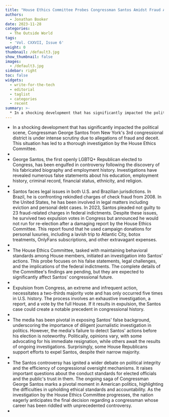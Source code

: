 ```yaml
---
title: "House Ethics Committee Probes Congressman Santos Amidst Fraud Allegations and Lavish Misuse of Campaign Funds"
authors:
  - Jonathan Booker
date: 2023-11-28
categories:
  - The Outside World
tags:
  - 'Vol. CXXVII, Issue 6'
weight: 0
thumbnail: /default3.jpg
show_thumbnail: false
images:
  - /default3.jpg
sidebar: right
toc: false
widgets:
  - write-for-the-tech
  - editorial
  - taglist
  - categories
  - recent
summary: >-
  * In a shocking development that has significantly impacted the political scene, Congressman George Santos from New York's 3rd congressional district is under intense scrutiny due to allegations of fraud and deceit. This situation has led to a thorough investigation by the House Ethics Committee.
---
```

* In a shocking development that has significantly impacted the political scene, Congressman George Santos from New York's 3rd congressional district is under intense scrutiny due to allegations of fraud and deceit. This situation has led to a thorough investigation by the House Ethics Committee.
* 
* George Santos, the first openly LGBTQ+ Republican elected to Congress, has been engulfed in controversy following the discovery of his fabricated biography and employment history. Investigations have revealed numerous false statements about his education, employment history, criminal record, financial status, ethnicity, and religion.
* 
* Santos faces legal issues in both U.S. and Brazilian jurisdictions. In Brazil, he is confronting rekindled charges of check fraud from 2008. In the United States, he has been involved in legal matters including eviction and personal debt cases. In 2023, Santos pleaded not guilty to 23 fraud-related charges in federal indictments. Despite these issues, he survived two expulsion votes in Congress but announced he would not run for re-election after a damaging report by the House Ethics Committee. This report found that he used campaign donations for personal luxuries, including a lavish trip to Atlantic City, botox treatments, OnlyFans subscriptions, and other extravagant expenses.
* 
* The House Ethics Committee, tasked with maintaining behavioral standards among House members, initiated an investigation into Santos' actions. This probe focuses on his false statements, legal challenges, and the implications of the federal indictments. The complete details of the Committee's findings are pending, but they are expected to significantly affect Santos' congressional future.
* 
* Expulsion from Congress, an extreme and infrequent action, necessitates a two-thirds majority vote and has only occurred five times in U.S. history. The process involves an exhaustive investigation, a report, and a vote by the full House. If it results in expulsion, the Santos case could create a notable precedent in congressional history.
* 
* The media has been pivotal in exposing Santos' false background, underscoring the importance of diligent journalistic investigation in politics. However, the media's failure to detect Santos' actions before his election is noteworthy. Politically, opinions vary, with some advocating for his immediate resignation, while others await the results of ongoing investigations. Surprisingly, some House Republicans support efforts to expel Santos, despite their narrow majority.
* 
* The Santos controversy has ignited a wider debate on political integrity and the efficiency of congressional oversight mechanisms. It raises important questions about the conduct standards for elected officials and the public's trust in them. The ongoing saga of Congressman George Santos marks a pivotal moment in American politics, highlighting the difficulties in upholding ethical standards and accountability. As the investigation by the House Ethics Committee progresses, the nation eagerly anticipates the final decision regarding a congressman whose career has been riddled with unprecedented controversy.
* 